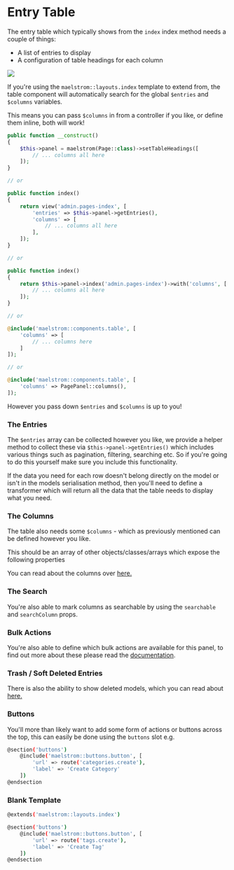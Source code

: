 # Entry Table

The entry table which typically shows from the `index` index method needs a couple of things:

- A list of entries to display
- A configuration of table headings for each column

<img src="/table-preview.jpg" class="m-w-full h-auto my-2" />

If you're using the `maelstrom::layouts.index` template to extend from, the table component will automatically search for the global `$entries` and `$columns` variables.

This means you can pass `$columns` in from a controller if you like, or define them inline, both will work!

```php
public function __construct()
{
    $this->panel = maelstrom(Page::class)->setTableHeadings([
        // ... columns all here
    ]);
}

// or

public function index()
{
    return view('admin.pages-index', [
        'entries' => $this->panel->getEntries(),
        'columns' => [
            // ... columns all here
        ],
    ]);
}

// or

public function index()
{
    return $this->panel->index('admin.pages-index')->with('columns', [
        // ... columns all here
    ]);
}

// or

@include('maelstrom::components.table', [
    'columns' => [
        // ... columns here
    ]
]);

// or

@include('maelstrom::components.table', [
    'columns' => PagePanel::columns(),
]);
```

However you pass down `$entries` and `$columns` is up to you! 

### The Entries

The `$entries` array can be collected however you like, we provide a helper method to collect these via `$this->panel->getEntries()` which includes various things such as pagination, filtering, searching etc. So if you're going to do this yourself make sure you include this functionality.

If the data you need for each row doesn't belong directly on the model or isn't in the models serialisation method, then you'll need to define a transformer which will return all the data that the table needs to display what you need.

### The Columns

The table also needs some `$columns` - which as previously mentioned can be defined however you like.

This should be an array of other objects/classes/arrays which expose the following properties

You can read about the columns over [here.](./columns.md)

### The Search

You're also able to mark columns as searchable by using the `searchable` and `searchColumn` props.

### Bulk Actions

You're also able to define which bulk actions are available for this panel, to find out more about these please read the [documentation](../advance/bulk-actions.md).

### Trash / Soft Deleted Entries

There is also the ability to show deleted models, which you can read about [here.](../advance/trash.md)

### Buttons

You'll more than likely want to add some form of actions or buttons across the top, this can easily be done using the `buttons` slot e.g.

```bash
@section('buttons')
    @include('maelstrom::buttons.button', [
        'url' => route('categories.create'),
        'label' => 'Create Category'
    ])
@endsection
```

### Blank Template

```bash
@extends('maelstrom::layouts.index')

@section('buttons')
    @include('maelstrom::buttons.button', [
        'url' => route('tags.create'),
        'label' => 'Create Tag'
    ])
@endsection
```
